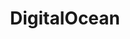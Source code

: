 ---
title: DigitalOcean
menu:
  product_pharmer_0.2.0:
    identifier: digital-ocean
    name: DigitalOcean
    parent: cloud
    weight: 20
left_menu: product_pharmer_0.2.0 
---